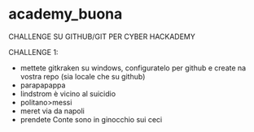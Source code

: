 # academy_buona
CHALLENGE SU GITHUB/GIT PER CYBER HACKADEMY

CHALLENGE 1: 
- mettete gitkraken su windows, configuratelo per github e create na vostra repo (sia locale che su github)
- parapapappa
- lindstrom è vicino al suicidio
- politano>messi 
- meret via da napoli
- prendete Conte sono in ginocchio sui ceci 
